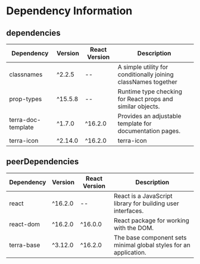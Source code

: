 # Dependency Information

## dependencies
| Dependency | Version | React Version | Description |
|-|-|-|-|
| classnames | ^2.2.5 | -- | A simple utility for conditionally joining classNames together |
| prop-types | ^15.5.8 | -- | Runtime type checking for React props and similar objects. |
| terra-doc-template | ^1.7.0 | ^16.2.0 | Provides an adjustable template for documentation pages. |
| terra-icon | ^2.14.0 | ^16.2.0 | terra-icon |

## peerDependencies
| Dependency | Version | React Version | Description |
|-|-|-|-|
| react | ^16.2.0 | -- | React is a JavaScript library for building user interfaces. |
| react-dom | ^16.2.0 | ^16.0.0 | React package for working with the DOM. |
| terra-base | ^3.12.0 | ^16.2.0 | The base component sets minimal global styles for an application. |
